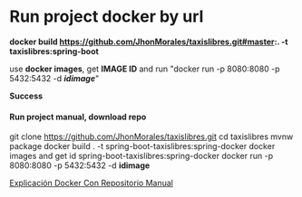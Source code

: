 # Run project docker by url
**docker build https://github.com/JhonMorales/taxislibres.git#master:. -t taxislibres:spring-boot**

use **docker images**, get **IMAGE ID** and run "docker run -p 8080:8080 -p 5432:5432 -d ***idimage***"

**Success**

#### Run project manual, download repo
git clone https://github.com/JhonMorales/taxislibres.git
cd taxislibres
mvnw package
docker build . -t spring-boot-taxislibres:spring-docker
docker images and get id spring-boot-taxislibres:spring-docker
docker run -p 8080:8080 -p 5432:5432 -d **idimage**

[Explicación Docker Con Repositorio Manual](https://www.youtube.com/watch?v=D9agLXHBhFc "Guia")